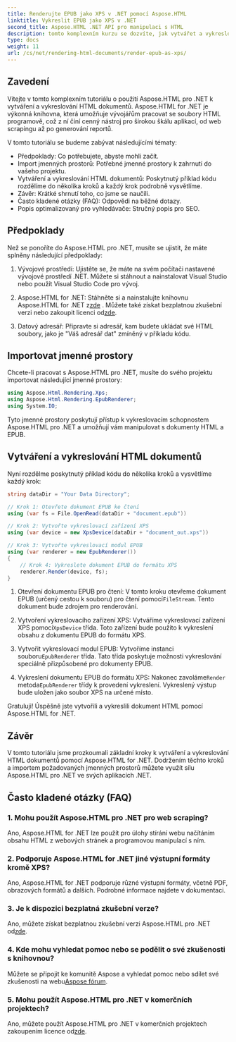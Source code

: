 ```yaml
---
title: Renderujte EPUB jako XPS v .NET pomocí Aspose.HTML
linktitle: Vykreslit EPUB jako XPS v .NET
second_title: Aspose.HTML .NET API pro manipulaci s HTML
description: tomto komplexním kurzu se dozvíte, jak vytvářet a vykreslovat dokumenty HTML pomocí Aspose.HTML for .NET. Ponořte se do světa HTML manipulace, web scraping a další.
type: docs
weight: 11
url: /cs/net/rendering-html-documents/render-epub-as-xps/
---
```


## Zavedení

Vítejte v tomto komplexním tutoriálu o použití Aspose.HTML pro .NET k vytváření a vykreslování HTML dokumentů. Aspose.HTML for .NET je výkonná knihovna, která umožňuje vývojářům pracovat se soubory HTML programově, což z ní činí cenný nástroj pro širokou škálu aplikací, od web scrapingu až po generování reportů.

V tomto tutoriálu se budeme zabývat následujícími tématy:
- Předpoklady: Co potřebujete, abyste mohli začít.
- Import jmenných prostorů: Potřebné jmenné prostory k zahrnutí do vašeho projektu.
- Vytváření a vykreslování HTML dokumentů: Poskytnutý příklad kódu rozdělíme do několika kroků a každý krok podrobně vysvětlíme.
- Závěr: Krátké shrnutí toho, co jsme se naučili.
- Často kladené otázky (FAQ): Odpovědi na běžné dotazy.
- Popis optimalizovaný pro vyhledávače: Stručný popis pro SEO.

## Předpoklady

Než se ponoříte do Aspose.HTML pro .NET, musíte se ujistit, že máte splněny následující předpoklady:

1. Vývojové prostředí: Ujistěte se, že máte na svém počítači nastavené vývojové prostředí .NET. Můžete si stáhnout a nainstalovat Visual Studio nebo použít Visual Studio Code pro vývoj.

2.  Aspose.HTML for .NET: Stáhněte si a nainstalujte knihovnu Aspose.HTML for .NET z[zde](https://releases.aspose.com/html/net/) . Můžete také získat bezplatnou zkušební verzi nebo zakoupit licenci od[zde](https://purchase.aspose.com/buy).

3. Datový adresář: Připravte si adresář, kam budete ukládat své HTML soubory, jako je "Váš adresář dat" zmíněný v příkladu kódu.

## Importovat jmenné prostory

Chcete-li pracovat s Aspose.HTML pro .NET, musíte do svého projektu importovat následující jmenné prostory:

```csharp
using Aspose.Html.Rendering.Xps;
using Aspose.Html.Rendering.EpubRenderer;
using System.IO;
```

Tyto jmenné prostory poskytují přístup k vykreslovacím schopnostem Aspose.HTML pro .NET a umožňují vám manipulovat s dokumenty HTML a EPUB.

## Vytváření a vykreslování HTML dokumentů

Nyní rozdělme poskytnutý příklad kódu do několika kroků a vysvětlíme každý krok:

```csharp
string dataDir = "Your Data Directory";

// Krok 1: Otevřete dokument EPUB ke čtení
using (var fs = File.OpenRead(dataDir + "document.epub"))

// Krok 2: Vytvořte vykreslovací zařízení XPS
using (var device = new XpsDevice(dataDir + "document_out.xps"))

// Krok 3: Vytvořte vykreslovací modul EPUB
using (var renderer = new EpubRenderer())
{
    // Krok 4: Vykreslete dokument EPUB do formátu XPS
    renderer.Render(device, fs);
}
```

1.  Otevření dokumentu EPUB pro čtení: V tomto kroku otevřeme dokument EPUB (určený cestou k souboru) pro čtení pomocí`FileStream`. Tento dokument bude zdrojem pro renderování.

2.  Vytvoření vykreslovacího zařízení XPS: Vytváříme vykreslovací zařízení XPS pomocí`XpsDevice` třída. Toto zařízení bude použito k vykreslení obsahu z dokumentu EPUB do formátu XPS.

3.  Vytvořit vykreslovací modul EPUB: Vytvoříme instanci souboru`EpubRenderer` třída. Tato třída poskytuje možnosti vykreslování speciálně přizpůsobené pro dokumenty EPUB.

4.  Vykreslení dokumentu EPUB do formátu XPS: Nakonec zavoláme`Render` metoda`EpubRenderer` třídy k provedení vykreslení. Vykreslený výstup bude uložen jako soubor XPS na určené místo.

Gratuluji! Úspěšně jste vytvořili a vykreslili dokument HTML pomocí Aspose.HTML for .NET.

## Závěr

V tomto tutoriálu jsme prozkoumali základní kroky k vytváření a vykreslování HTML dokumentů pomocí Aspose.HTML for .NET. Dodržením těchto kroků a importem požadovaných jmenných prostorů můžete využít sílu Aspose.HTML pro .NET ve svých aplikacích .NET.

## Často kladené otázky (FAQ)

### 1. Mohu použít Aspose.HTML pro .NET pro web scraping?

Ano, Aspose.HTML for .NET lze použít pro úlohy stírání webu načítáním obsahu HTML z webových stránek a programovou manipulací s ním.

### 2. Podporuje Aspose.HTML for .NET jiné výstupní formáty kromě XPS?

Ano, Aspose.HTML for .NET podporuje různé výstupní formáty, včetně PDF, obrazových formátů a dalších. Podrobné informace najdete v dokumentaci.

### 3. Je k dispozici bezplatná zkušební verze?

 Ano, můžete získat bezplatnou zkušební verzi Aspose.HTML pro .NET od[zde](https://releases.aspose.com/).

### 4. Kde mohu vyhledat pomoc nebo se podělit o své zkušenosti s knihovnou?

Můžete se připojit ke komunitě Aspose a vyhledat pomoc nebo sdílet své zkušenosti na webu[Aspose fórum](https://forum.aspose.com/).

### 5. Mohu použít Aspose.HTML pro .NET v komerčních projektech?

 Ano, můžete použít Aspose.HTML pro .NET v komerčních projektech zakoupením licence od[zde](https://purchase.aspose.com/buy).

